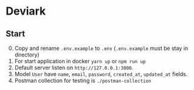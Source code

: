 # Deviark

## Start
0. Copy and rename `.env.example` to `.env` (`.env.example` must be stay in directory)
1. For start application in docker `yarn up` or `npm run up`
2. Default server listen on `http://127.0.0.1:3000`.
3. Model `User` have `name`, `email`, `password`, `created_at`, `updated_at` fields.
4. Postman collection for testing is `./postman-collection`
